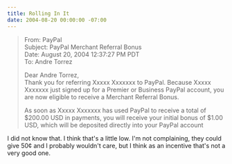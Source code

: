 ```yaml
---
title: Rolling In It
date: 2004-08-20 00:00:00 -07:00
---
```


<blockquote>
<p>
From:   PayPal<br />
Subject: PayPal Merchant Referral Bonus<br />
Date: August 20, 2004 12:37:27 PM PDT<br />
To:   Andre Torrez<br />
</p>
<p>
Dear Andre Torrez, <br />
Thank you for referring Xxxxx Xxxxxxx to PayPal. Because
Xxxxx Xxxxxxx just signed up for a Premier or Business PayPal account, you
are now eligible to receive a Merchant Referral Bonus.
</p>
<p>
As soon as Xxxxx Xxxxxxx has used PayPal to receive a total of $200.00 USD in
payments, you will receive your initial bonus of $1.00 USD, which will be
deposited directly into your PayPal account
</p>
</blockquote>
<p>
I did not know that. I think that's a little low. I'm not complaining, they could give 50¢ and I probably wouldn't care, but I think as an incentive that's not a very good one.
</p>
